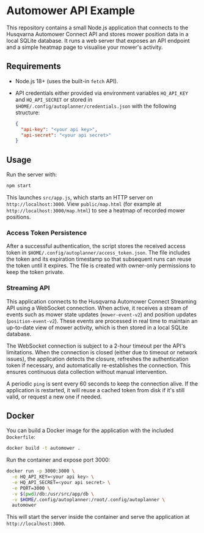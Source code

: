 # Automower API Example

This repository contains a small Node.js application that connects to the Husqvarna Automower Connect API and stores mower position data in a local SQLite database. It runs a web server that exposes an API endpoint and a simple heatmap page to visualise your mower's activity.

## Requirements

- Node.js 18+ (uses the built-in `fetch` API).
- API credentials either provided via environment variables `HQ_API_KEY` and `HQ_API_SECRET` or stored in `$HOME/.config/autoplanner/credentials.json` with the following structure:

  ```json
  {
    "api-key": "<your api key>",
    "api-secret": "<your api secret>"
  }
  ```

## Usage

Run the server with:

```bash
npm start
```

This launches `src/app.js`, which starts an HTTP server on `http://localhost:3000`. View `public/map.html` (for example at `http://localhost:3000/map.html`) to see a heatmap of recorded mower positions.

### Access Token Persistence

After a successful authentication, the script stores the received access token in
`$HOME/.config/autoplanner/access_token.json`. The file includes the token and
its expiration timestamp so that subsequent runs can reuse the token until it
expires. The file is created with owner-only permissions to keep the token
private.

### Streaming API

This application connects to the Husqvarna Automower Connect Streaming API using a WebSocket connection. When active, it receives a stream of events such as mower state updates (`mower-event-v2`) and position updates (`position-event-v2`). These events are processed in real time to maintain an up-to-date view of mower activity, which is then stored in a local SQLite database.

The WebSocket connection is subject to a 2-hour timeout per the API's limitations. When the connection is closed (either due to timeout or network issues), the application detects the closure, refreshes the authentication token if necessary, and automatically re-establishes the connection. This ensures continuous data collection without manual intervention.

A periodic `ping` is sent every 60 seconds to keep the connection alive. If the application is restarted, it will reuse a cached token from disk if it's still valid, or request a new one if needed.

## Docker

You can build a Docker image for the application with the included `Dockerfile`:

```bash
docker build -t automower .
```

Run the container and expose port 3000:

```bash
docker run -p 3000:3000 \
  -e HQ_API_KEY=<your api key> \
  -e HQ_API_SECRET=<your api secret> \
  -e PORT=3000 \
  -v $(pwd)/db:/usr/src/app/db \
  -v $HOME/.config/autoplanner:/root/.config/autoplanner \
  automower
```

This will start the server inside the container and serve the application at `http://localhost:3000`.
